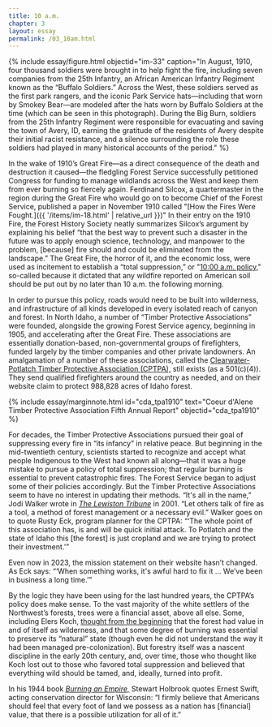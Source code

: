 ```yaml
---
title: 10 a.m.
chapter: 3
layout: essay
permalink: /03_10am.html
---
```


{% include essay/figure.html objectid="im-33" caption="In August, 1910, four thousand soldiers were brought in to help fight the fire, including seven companies from the 25th Infantry, an African American Infantry Regiment known as the “Buffalo Soldiers.” Across the West, these soldiers served as the first park rangers, and the iconic Park Service hats—including that worn by Smokey Bear—are modeled after the hats worn by Buffalo Soldiers at the time (which can be seen in this photograph). During the Big Burn, soldiers from the 25th Infantry Regiment were responsible for evacuating and saving the town of Avery, ID, earning the gratitude of the residents of Avery despite their initial racist resistance, and a silence surrounding the role these soldiers had played in many historical accounts of the period." %}


In the wake of 1910’s Great Fire—as a direct consequence of the death and destruction it caused—the fledgling Forest Service successfully petitioned Congress for funding to manage wildlands across the West and keep them from ever burning so fiercely again. Ferdinand Silcox, a quartermaster in the region during the Great Fire who would go on to become Chief of the Forest Service, published a paper in November 1910 called "[How the Fires Were Fought.]({{ '/items/im-18.html' | relative_url }})" In their entry on the 1910 Fire, the Forest History Society neatly summarizes Silcox’s argument by explaining his belief “that the best way to prevent such a disaster in the future was to apply enough science, technology, and manpower to the problem, [because] fire should and could be eliminated from the landscape.” The Great Fire, the horror of it, and the economic loss, were used as incitement to establish a “total suppression,” or "[10:00 a.m. policy,](https://academic.oup.com/jof/article-abstract/42/8/549/4707111?redirectedFrom=fulltext)" so-called because it dictated that any wildfire reported on American soil should be put out by no later than 10 a.m. the following morning.

In order to pursue this policy, roads would need to be built into wilderness, and infrastructure of all kinds developed in every isolated reach of canyon and forest. In North Idaho, a number of “Timber Protective Associations” were founded, alongside the growing Forest Service agency, beginning in 1905, and accelerating after the Great Fire. These associations are essentially donation-based, non-governmental groups of firefighters, funded largely by the timber companies and other private landowners. An amalgamation of a number of these associations, called the [Clearwater-Potlatch Timber Protective Association (CPTPA),](https://www.cptpa.com/about%20us/aboutus.htm) still exists (as a 501(c)(4)). They send qualified firefighters around the country as needed, and on their website claim to protect 988,828 acres of Idaho forest. 

{% include essay/marginnote.html id="cda_tpa1910" text="Coeur d'Alene Timber Protective Association Fifth Annual Report" objectid="cda_tpa1910" %}

For decades, the Timber Protective Associations pursued their goal of suppressing every fire in “its infancy” in relative peace. But beginning in the mid-twentieth century, scientists started to recognize and accept what people Indigenous to the West had known all along—that it was a huge mistake to pursue a policy of total suppression; that regular burning is essential to prevent catastrophic fires. The Forest Service began to adjust some of their policies accordingly. But the Timber Protective Associations seem to have no interest in updating their methods. “It's all in the name,” Jodi Walker wrote in [*The Lewiston Tribune*](https://www.lmtribune.com/northwest/cptpa-its-all-in-the-name-let-others-talk-of-fire-as-a-tool-a/article_65a9e386-e3ff-53f7-b46d-e1cf28646f16.html) in 2001. “Let others talk of fire as a tool, a method of forest management or a necessary evil.” Walker goes on to quote Rusty Eck, program planner for the CPTPA: “‘The whole point of this association has, is and will be quick initial attack. To Potlatch and the state of Idaho this [the forest] is just cropland and we are trying to protect their investment.’” 

Even now in 2023, the mission statement on their website hasn’t changed. As Eck says: “‘When something works, it's awful hard to fix it … We’ve been in business a long time.’”

By the logic they have been using for the last hundred years, the CPTPA’s policy does make sense. To the vast majority of the white settlers of the Northwest’s forests, trees were a financial asset, above all else. Some, including Elers Koch, [thought from the beginning](https://fireecology.springeropen.com/articles/10.1007/BF03400632) that the forest had value in and of itself as wilderness, and that some degree of burning was essential to preserve its “natural” state (though even he did not understand the way it had been managed pre-colonization). But forestry itself was a nascent discipline in the early 20th century, and, over time, those who thought like Koch lost out to those who favored total suppression and believed that everything wild should be tamed, and, ideally, turned into profit. 

In his 1944 book [*Burning an Empire,*](https://digital.library.cornell.edu/catalog/chla2900624) Stewart Holbrook quotes Ernest Swift, acting conservation director for Wisconsin: “I firmly believe that Americans should feel that every foot of land we possess as a nation has [financial] value, that there is a possible utilization for all of it.”

